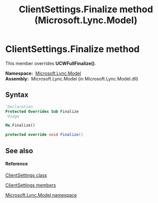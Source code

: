﻿---
title: ClientSettings.Finalize method  (Microsoft.Lync.Model)
TOCTitle: 'Finalize method '
ms:assetid: M:Microsoft.Lync.Model.ClientSettings.Finalize_DI_3_UC_OCS14MrefLyncWPF
ms:mtpsurl: https://msdn.microsoft.com/en-us/library/microsoft.lync.model.clientsettings.finalize_di_3_uc_ocs14mreflyncwpf(v=office.15)
ms:contentKeyID: 48600919
ms.date: 07/28/2014
mtps_version: v=office.15
f1_keywords:
- Microsoft.Lync.Model.ClientSettings.Finalize
dev_langs:
- CSharp
- JScript
- VB
- other
---

# ClientSettings.Finalize method

This member overrides **UCWFullFinalize()**.

**Namespace:**  [Microsoft.Lync.Model](microsoft-lync-model-namespace_2.md)  
**Assembly:**  Microsoft.Lync.Model (in Microsoft.Lync.Model.dll)

## Syntax

``` vb
'Declaration
Protected Overrides Sub Finalize
'Usage

Me.Finalize()
```

``` csharp
protected override void Finalize()
```

## See also

#### Reference

[ClientSettings class](clientsettings-class-microsoft-lync-model_2.md)

[ClientSettings members](clientsettings-members-microsoft-lync-model_2.md)

[Microsoft.Lync.Model namespace](microsoft-lync-model-namespace_2.md)


